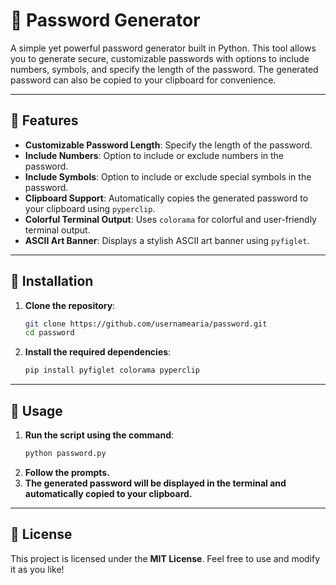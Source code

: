 # 🔑 Password Generator

A simple yet powerful password generator built in Python. This tool allows you to generate secure, customizable passwords with options to include numbers, symbols, and specify the length of the password. The generated password can also be copied to your clipboard for convenience.

---

## 🌟 Features

- **Customizable Password Length**: Specify the length of the password.
- **Include Numbers**: Option to include or exclude numbers in the password.
- **Include Symbols**: Option to include or exclude special symbols in the password.
- **Clipboard Support**: Automatically copies the generated password to your clipboard using `pyperclip`.
- **Colorful Terminal Output**: Uses `colorama` for colorful and user-friendly terminal output.
- **ASCII Art Banner**: Displays a stylish ASCII art banner using `pyfiglet`.

---

## 🚀 Installation

1. **Clone the repository**:
   ```bash
   git clone https://github.com/usernamearia/password.git
   cd password
   ```
2. **Install the required dependencies**:
   ```bash
   pip install pyfiglet colorama pyperclip
   ```

---

## 🚀 Usage

1. **Run the script using the command**:
   ```bash
   python password.py
   ```
2. **Follow the prompts.**
3. **The generated password will be displayed in the terminal and automatically copied to your clipboard.**

---

## 📄 License

This project is licensed under the **MIT License**. Feel free to use and modify it as you like!